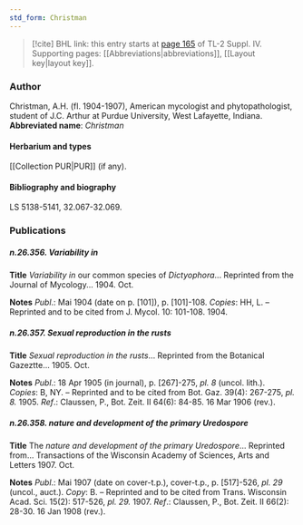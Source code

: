 ```yaml
---
std_form: Christman
---
```


> [!cite] BHL link: this entry starts at [page 165](https://www.biodiversitylibrary.org/page/33265842) of TL-2 Suppl. IV.
> Supporting pages: [[Abbreviations|abbreviations]], [[Layout key|layout key]].

### Author

Christman, A.H. (fl. 1904-1907), American mycologist and phytopathologist, student of J.C. Arthur at Purdue University, West Lafayette, Indiana. 
**Abbreviated name**: *Christman*

#### Herbarium and types

[[Collection PUR|PUR]] (if any).

#### Bibliography and biography

LS 5138-5141, 32.067-32.069.

### Publications

##### n.26.356. Variability in

**Title**
*Variability in* our common species of *Dictyophora*... Reprinted from the Journal of Mycology... 1904. Oct.

**Notes**
*Publ*.: Mai 1904 (date on p. \[101\]), p. \[101\]-108. *Copies*: HH, L. – Reprinted and to be cited from J. Mycol. 10: 101-108. 1904.

##### n.26.357. Sexual reproduction in the rusts

**Title**
*Sexual reproduction in the rusts*... Reprinted from the Botanical Gazeztte... 1905. Oct.

**Notes**
*Publ*.: 18 Apr 1905 (in journal), p. \[267\]-275, *pl. 8* (uncol. lith.). *Copies*: B, NY. – Reprinted and to be cited from Bot. Gaz. 39(4): 267-275, *pl. 8.* 1905.
*Ref*.: Claussen, P., Bot. Zeit. II 64(6): 84-85. 16 Mar 1906 (rev.).

##### n.26.358. nature and development of the primary Uredospore

**Title**
The *nature and development of the primary Uredospore*... Reprinted from... Transactions of the Wisconsin Academy of Sciences, Arts and Letters 1907. Oct.

**Notes**
*Publ*.: Mai 1907 (date on cover-t.p.), cover-t.p., p. \[517\]-526, *pl. 29* (uncol., auct.). *Copy*: B. – Reprinted and to be cited from Trans. Wisconsin Acad. Sci. 15(2): 517-526, *pl. 29.* 1907.
*Ref*.: Claussen, P., Bot. Zeit. II 66(2): 28-30. 16 Jan 1908 (rev.).

